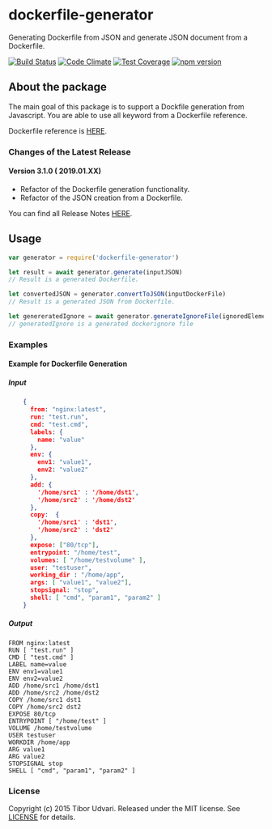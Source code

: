 # dockerfile-generator

Generating Dockerfile from JSON and generate JSON document from a Dockerfile.

[![Build Status](https://travis-ci.org/tudvari/dockerfile-generator.svg?branch=master)](https://travis-ci.org/tudvari/dockerfile-generator)
[![Code Climate](https://codeclimate.com/github/tudvari/dockerfile-generator/badges/gpa.svg)](https://codeclimate.com/github/tudvari/dockerfile-generator)
[![Test Coverage](https://codeclimate.com/github/tudvari/dockerfile-generator/badges/coverage.svg)](https://codeclimate.com/github/tudvari/dockerfile-generator/coverage)
[![npm version](https://badge.fury.io/js/dockerfile-generator.svg)](https://badge.fury.io/js/dockerfile-generator)

## About the package

The main goal of this package is to support a Dockfile generation from Javascript. You are able to use all keyword from a Dockerfile reference.

Dockerfile reference is [HERE](https://docs.docker.com/engine/reference/builder/).

###  Changes of the Latest Release

#### Version 3.1.0 ( 2019.01.XX)

- Refactor of the Dockerfile generation functionality.
- Refactor of the JSON creation from a Dockerfile.

You can find all Release Notes [HERE](https://github.com/tudvari/dockerfile-generator/blob/master/ReleaseNotes.md).

## Usage

```Javascript
var generator = require('dockerfile-generator')

let result = await generator.generate(inputJSON)
// Result is a generated Dockerfile.

let convertedJSON = generator.convertToJSON(inputDockerFile)
// Result is a generated JSON from Dockerfile.

let genereratedIgnore = await generator.generateIgnoreFile(ignoredElementsArray)
// generatedIgnore is a generated dockerignore file
```

### Examples

#### Example for Dockerfile Generation

##### Input

```json
    {
      from: "nginx:latest",
      run: "test.run",
      cmd: "test.cmd",
      labels: {
        name: "value"
      },
      env: {
        env1: "value1",
        env2: "value2"
      },
      add: {
        '/home/src1' : '/home/dst1',
        '/home/src2' : '/home/dst2'
      },
      copy:  {
        '/home/src1' : 'dst1',
        '/home/src2' : 'dst2'
      },
      expose: ["80/tcp"],
      entrypoint: "/home/test",
      volumes: [ "/home/testvolume" ],
      user: "testuser",
      working_dir : "/home/app",
      args: [ "value1", "value2"],
      stopsignal: "stop",
      shell: [ "cmd", "param1", "param2" ]
    }
```

##### Output

```code
FROM nginx:latest
RUN [ "test.run" ]
CMD [ "test.cmd" ]
LABEL name=value
ENV env1=value1
ENV env2=value2
ADD /home/src1 /home/dst1
ADD /home/src2 /home/dst2
COPY /home/src1 dst1
COPY /home/src2 dst2
EXPOSE 80/tcp
ENTRYPOINT [ "/home/test" ]
VOLUME /home/testvolume
USER testuser
WORKDIR /home/app
ARG value1
ARG value2
STOPSIGNAL stop
SHELL [ "cmd", "param1", "param2" ]
```

### License

Copyright (c) 2015 Tibor Udvari. Released under the MIT license. See [LICENSE](https://github.com/tudvari/docker-composer/blob/master/LICENSE) for details.
